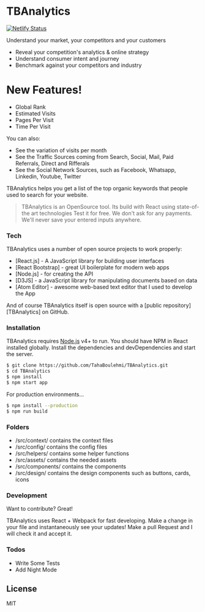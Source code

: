 # TBAnalytics

[![Netlify Status](https://api.netlify.com/api/v1/badges/2bd26acf-4d09-44fb-9db2-c5224feba7bb/deploy-status)](https://app.netlify.com/sites/trusting-lewin-6f7c2b/deploys)

Understand your market, your competitors and your customers

  - Reveal your competition's analytics & online strategy 
  - Understand consumer intent and journey 
  - Benchmark against your competitors and industry

# New Features!

  - Global Rank
  - Estimated Visits
  - Pages Per Visit
  - Time Per Visit


You can also:
  - See the variation of visits per month
  - See the Traffic Sources coming from Search, Social, Mail, Paid Referrals, Direct and Rifferals
  - See the Social Network Sources, such as Facebook, Whatsapp, Linkedin, Youtube, Twitter

TBAnalytics helps you get a list of the top organic keywords that people used to search for your website.

> TBAnalytics is an OpenSource tool.
> Its build with React using state-of-the art technologies
> Test it for free. We don't ask for any payments.
> We'll never save your entered inputs anywhere.


### Tech

TBAnalytics uses a number of open source projects to work properly:

* [React.js] - A JavaScript library for building user interfaces
* [React Bootstrap] - great UI boilerplate for modern web apps
* [Node.js] - for creating the API
* [D3JS] - a JavaScript library for manipulating documents based on data
* [Atom Editor] - awesome web-based text editor that I used to develop the App

And of course TBAnalytics itself is open source with a [public repository][TBAnalytics]
 on GitHub.

### Installation

TBAnalytics requires [Node.js](https://nodejs.org/) v4+ to run.
You should have NPM in React installed globally.
Install the dependencies and devDependencies and start the server.

```sh
$ git clone https://github.com/TahaBoulehmi/TBAnalytics.git
$ cd TBAnalytics
$ npm install
$ npm start app
```

For production environments...

```sh
$ npm install --production
$ npm run build
```

### Folders
* /src/context/ contains the context files
* /src/config/ contains the config files
* /src/helpers/ contains some helper functions
* /src/assets/ contains the needed assets
* /src/components/ contains the components
* /src/design/ contains the design components such as buttons, cards, icons


### Development

Want to contribute? Great!

TBAnalytics uses React + Webpack for fast developing.
Make a change in your file and instantaneously see your updates!
Make a pull Request and I will check it and accept it.

### Todos

 - Write Some Tests
 - Add Night Mode

License
----

MIT
